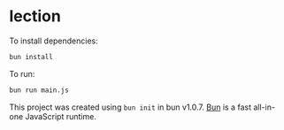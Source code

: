 # lection

To install dependencies:

```bash
bun install
```

To run:

```bash
bun run main.js
```

This project was created using `bun init` in bun v1.0.7. [Bun](https://bun.sh) is a fast all-in-one JavaScript runtime.
